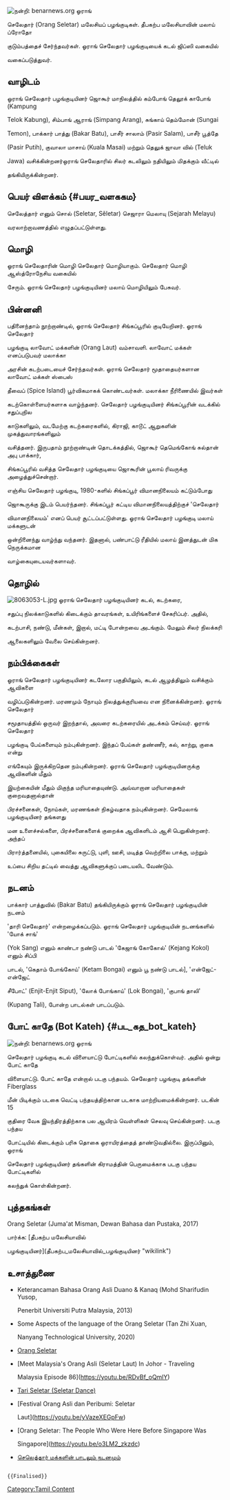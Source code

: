 ![நன்றி: benarnews.org](Seletar_1_.jpg "நன்றி: benarnews.org") ஓராங்
செலேதார் (Orang Seletar) மலேசியப் பழங்குடிகள். தீபகற்ப மலேசியாவின் மலாய் ப்ரோதோ
குடும்பத்தைச் சேர்ந்தவர்கள். ஓராங் செலேதார் பழங்குடியைக் கடல் ஜிப்ஸி வகையில்
வகைப்படுத்துவர்.

## வாழிடம்

ஓராங் செலேதார் பழங்குடியினர் ஜொகூர் மாநிலத்தில் கம்போங் தெலூக் காபோங் (Kampung
Telok Kabung), சிம்பாங் ஆராங் (Simpang Arang), சுங்காய் தெம்மோன் (Sungai
Temon), பாக்கார் பாத்து (Bakar Batu), பாசீர் சாலாம் (Pasir Salam), பாசீர் பூத்தே
(Pasir Putih), குவாலா மாசாய் (Kuala Masai) மற்றும் தெலுக் ஜாவா வில் (Teluk
Jawa) வசிக்கின்றனர்ஒராங் செலேதாரில் சிலர் கடலிலும் நதியிலும் மிதக்கும் வீட்டில்
தங்கியிருக்கின்றனர்.

## பெயர் விளக்கம் {#பயர_வளககம}

செலேத்தார் எனும் சொல் (Seletar, Sěletar) செஜாரா மெலாயு (Sejarah Melayu)
வரலாற்றாவணத்தில் எழுதப்பட்டுள்ளது.

## மொழி

ஓராங் செலேதாரின் மொழி செலேதார் மொழியாகும். செலேதார் மொழி ஆஸ்த்ரோநேசிய வகையில்
சேரும். ஓராங் செலேதார் பழங்குடியினர் மலாய் மொழியிலும் பேசுவர்.

## பின்னனி

பதினைந்தாம் நூற்றாண்டில், ஓராங் செலேதார் சிங்கப்பூரில் குடியேறினர். ஓராங் செலேதார்
பழங்குடி லாவோட் மக்களின் (Orang Laut) வம்சாவளி. லாவோட் மக்கள் எனப்படுபவர் மலாக்கா
அரசின் கடற்படையைச் சேர்ந்தவர்கள். ஓராங் செலேதார் மூதாதையர்களான லாவோட் மக்கள் ஸ்பைஸ்
தீவைப் (Spice Island) பூர்விகமாகக் கொண்டவர்கள். மலாக்கா நீரிணையில் இவர்கள்
கடற்கொள்ளையர்களாக வாழ்ந்தனர். செலேதார் பழங்குடியினர் சிங்கப்பூரின் வடக்கில் சதுப்புநில
காடுகளிலும், வடமேற்கு கடற்கரைகளில், கிராஜி, காடூட் ஆறுகளின் முகத்துவாரங்களிலும்
வசித்தனர். இருபதாம் நூற்றாண்டின் தொடக்கத்தில், ஜொகூர் தெமெங்கோங் சுல்தான் அபு பாக்கார்,
சிங்கப்பூரில் வசித்த செலேதார் பழங்குடியை ஜொகூரின் பூலாய் ரிவருக்கு அழைத்துச்சென்றார்.
எஞ்சிய செலேதார் பழங்குடி, 1980-களில் சிங்கப்பூர் விமானநிலையம் கட்டும்போது
ஜொகூருக்கு இடம் பெயர்ந்தனர். சிங்கப்பூர் கட்டிய விமானநிலையத்திற்குச் 'செலேதார்
விமானநிலையம்' எனப் பெயர் சூட்டப்பட்டுள்ளது. ஓராங் செலேதார் பழங்குடி மலாய் மக்களுடன்
ஒன்றினைந்து வாழ்ந்து வந்தனர். இதனால், பண்பாட்டு ரீதியில் மலாய் இனத்துடன் மிக நெருக்கமான
வாழ்கையுடையவர்களாவர்.

## தொழில்

![](8063053-L.jpg "8063053-L.jpg") ஓராங் செலேதார் பழங்குடியினர் கடல், கடற்கரை,
சதுப்பு நிலக்காடுகளில் கிடைக்கும் தாவரங்கள், உயிரிங்களைச் சேகரிப்பர். அதில்,
கடற்பாசி, நண்டு, மீன்கள், இறால், மட்டி போன்றவை அடங்கும். மேலும் சிலர் நிலக்கரி
ஆலைகளிலும் வேலை செய்கின்றனர்.

## நம்பிக்கைகள்

ஓராங் செலேதார் பழங்குடியினர் கடலோர பகுதியிலும், கடல் ஆழத்திலும் வசிக்கும் ஆவிகளை
வழிப்படுகின்றனர். மரணமும் நோயும் நிலத்துக்குரியவை என நினைக்கின்றனர். ஓராங் செலேதார்
சமூதாயத்தில் ஒருவர் இறந்தால், அவரை கடற்கரையில் அடக்கம் செய்வர். ஓராங் செலேதார்
பழங்குடி பேய்களையும் நம்புகின்றனர். இந்தப் பேய்கள் தண்ணீர், கல், காற்று, குகை என்று
எங்கேயும் இருக்கிறதென நம்புகின்றனர். ஓராங் செலேதார் பழங்குடியினருக்கு ஆவிகளின் மீதும்
இயற்கையின் மீதும் மிகுந்த மரியாதையுண்டு. அவ்வாறான மரியாதைகள் குறைவதனால்தான்
பிரச்சனைகள், நோய்கள், மரணங்கள் நிகழ்வதாக நம்புகின்றனர். செமேலாங் பழங்குடியினர் தங்களது
மன உளைச்சல்களை, பிரச்சனைகளைக் குறைக்க ஆவிகளிடம் ஆசி பெறுகின்றனர். அந்தப்
பிரார்த்தனையில், புகையிலை சுருட்டு, புளி, ஊசி, மடித்த வெற்றிலை பாக்கு, மற்றும்
உப்பை சிறிய தட்டில் வைத்து ஆவிகளுக்குப் படையலிட வேண்டும்.

## நடனம்

பாக்கார் பாத்துவில் (Bakar Batu) தங்கியிருக்கும் ஓராங் செலேதார் பழங்குடியின் நடனம்
'தாரி செலேதார்' என்றழைக்கப்படும். ஓராங் செலேதார் பழங்குடியின் நடனங்களில் 'யோக் சாங்'
(Yok Sang) எனும் காண்டா நண்டு பாடல் 'கேஜாங் கோகோல்' (Kejang Kokol) எனும் சிப்பி
பாடல், 'கெதாம் போங்கோய்' (Ketam Bongai) எனும் பூ நண்டு பாடல்\], 'என்ஜேட்-என்ஜேட்
சீபோட்' (Enjit-Enjit Siput), 'லோக் போங்காய்' (Lok Bongai), 'குபாங் தாலி'
(Kupang Tali), போன்ற பாடல்கள் பாடப்படும்.

## போட் காதே (Bot Kateh) {#பட_கத_bot_kateh}

![நன்றி: benarnews.org](Seletar_2_.jpg "நன்றி: benarnews.org") ஓராங்
செலேதார் பழங்குடி கடல் விளையாட்டு போட்டிகளில் கலந்துக்கொள்வர். அதில் ஒன்று போட் காதே
விளையாட்டு. போட் காதே என்றால் படகு பந்தயம். செலேதார் பழங்குடி தங்களின் Fiberglass
மீன் பிடிக்கும் படகை வெட்டி பந்தயத்திற்கான படகாக மாற்றியமைக்கின்றனர். படகின் 15
குதிரை வேக இயந்திரத்திற்காக பல ஆயிரம் வெள்ளிகள் செலவு செய்கின்றனர். படகு பந்தய
போட்டியில் கிடைக்கும் பரிசு தொகை ஒராயிரத்தைத் தாண்டுவதில்லை. இருப்பினும், ஓராங்
செலேதார் பழங்குடியினர் தங்களின் கிராமத்தின் பெருமைக்காக படகு பந்தய போட்டிகளில்
கலந்துக் கொள்கின்றனர்.

## புத்தகங்கள்

Orang Seletar (Juma'at Misman, Dewan Bahasa dan Pustaka, 2017)

பார்க்க: [தீபகற்ப மலேசியாவில்
பழங்குடியினர்](தீபகற்ப_மலேசியாவில்_பழங்குடியினர் "wikilink")

## உசாத்துணை

-   Keterancaman Bahasa Orang Asli Duano & Kanaq (Mohd Sharifudin Yusop,
    Penerbit Universiti Putra Malaysia, 2013)
-   Some Aspects of the language of the Orang Seletar (Tan Zhi Xuan,
    Nanyang Technological University, 2020)
-   [Orang Seletar](https://joshuaproject.net/people_groups/14209/SN)
-   [Meet Malaysia's Orang Asli (Seletar Laut) In Johor - Traveling
    Malaysia Episode 86](https://youtu.be/RDvBf_oQmlY)
-   [Tari Seletar (Seletar Dance)](https://youtu.be/zVoDdNTI9RM)
-   [Festival Orang Asli dan Peribumi: Seletar
    Laut](https://youtu.be/yVazeXEGpFw)
-   [Orang Seletar: The People Who Were Here Before Singapore Was
    Singapore](https://youtu.be/o3LM2_zkzdc)
-   [செலெத்தார் மக்களின் பாடலும் நடனமும்](https://youtu.be/o8hDReyNmzw)

```{=mediawiki}
{{Finalised}}
```
[Category:Tamil Content](Category:Tamil_Content "wikilink")
